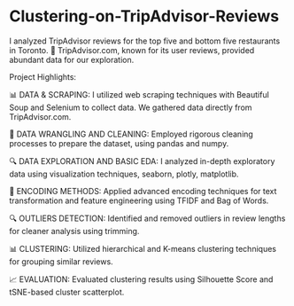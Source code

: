 # Clustering-on-TripAdvisor-Reviews

I analyzed TripAdvisor reviews for the top five and bottom five restaurants in Toronto. 💼 TripAdvisor.com, known for its user reviews, provided abundant data for our exploration.

Project Highlights:





📊 DATA & SCRAPING: I utilized web scraping techniques with Beautiful Soup and Selenium to collect data. We gathered data directly from TripAdvisor.com.


🧹 DATA WRANGLING AND CLEANING: Employed rigorous cleaning processes to prepare the dataset, using pandas and numpy.


🔍 DATA EXPLORATION AND BASIC EDA: I analyzed in-depth exploratory data using visualization techniques, seaborn, plotly, matplotlib.


🧠 ENCODING METHODS: Applied advanced encoding techniques for text transformation and feature engineering using TFIDF and Bag of Words.


🔍 OUTLIERS DETECTION: Identified and removed outliers in review lengths for cleaner analysis using trimming.


📊 CLUSTERING: Utilized hierarchical and K-means clustering techniques for grouping similar reviews.


📈 EVALUATION: Evaluated clustering results using Silhouette Score and tSNE-based cluster scatterplot.
